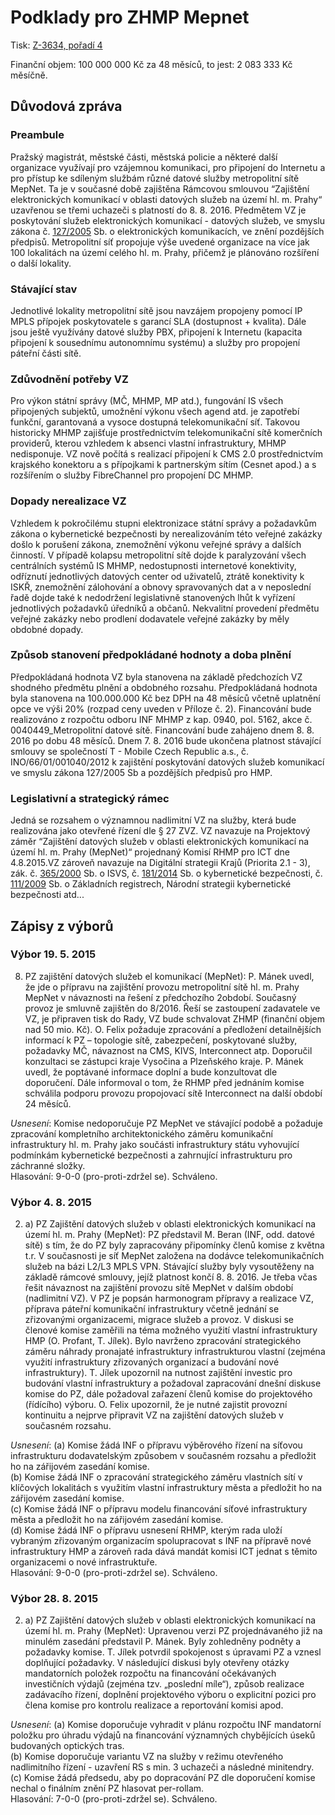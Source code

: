 Podklady pro ZHMP Mepnet
========================

Tisk: [Z-3634, pořadí 4](http://zastupitelstvo.praha.eu/ina2010/tedusndetail.aspx?id=254471)

Finanční objem: 100 000 000 Kč za 48 měsíců, to jest: 2 083 333 Kč měsíčně.

Důvodová zpráva
---------------

### Preambule

Pražský magistrát, městské části, městská policie a některé další organizace využívají pro vzájemnou
komunikaci, pro připojení do Internetu a pro přístup ke sdíleným službám různé datové služby
metropolitní sítě MepNet. Ta je v současné době zajištěna Rámcovou smlouvou “Zajištění
elektronických komunikací v oblasti datových služeb na území hl. m. Prahy“ uzavřenou se třemi
uchazeči s platností do 8. 8. 2016. Předmětem VZ je poskytování služeb elektronických komunikací -
datových služeb, ve smyslu zákona č. [127/2005][] Sb. o elektronických komunikacích, ve znění
pozdějších předpisů. Metropolitní síť propojuje výše uvedené organizace na více jak 100 lokalitách na
území celého hl. m. Prahy, přičemž je plánováno rozšíření o další lokality.

### Stávající stav

Jednotlivé lokality metropolitní sítě jsou navzájem propojeny pomocí IP MPLS přípojek poskytovatele
s garancí SLA (dostupnost + kvalita). Dále jsou ještě využívány datové služby PBX, připojení
k Internetu (kapacita připojení k sousednímu autonomnímu systému) a služby pro propojení páteřní
části sítě.

### Zdůvodnění potřeby VZ

Pro výkon státní správy (MČ, MHMP, MP atd.), fungování IS všech připojených subjektů, umožnění
výkonu všech agend atd. je zapotřebí funkční, garantovaná a vysoce dostupná telekomunikační síť.
Takovou historicky MHMP zajišťuje prostřednictvím telekomunikační sítě komerčních providerů,
kterou vzhledem k absenci vlastní infrastruktury, MHMP nedisponuje. VZ nově počítá s realizací
připojení k CMS 2.0 prostřednictvím krajského konektoru a s přípojkami k partnerským sítím (Cesnet
apod.) a s rozšířením o služby FibreChannel pro propojení DC MHMP.

### Dopady nerealizace VZ

Vzhledem k pokročilému stupni elektronizace státní správy a požadavkům zákona o kybernetické
bezpečnosti by nerealizováním této veřejné zakázky došlo k porušení zákona, znemožnění výkonu
veřejné správy a dalších činností. V případě kolapsu metropolitní sítě dojde k paralyzování všech
centrálních systémů IS MHMP, nedostupnosti internetové konektivity, odříznutí jednotlivých
datových center od uživatelů, ztrátě konektivity k ISKŘ, znemožnění zálohování a obnovy
spravovaných dat a v neposlední řadě dojde také k nedodržení legislativně stanovených lhůt k
vyřízení jednotlivých požadavků úředníků a občanů. Nekvalitní provedení předmětu veřejné zakázky
nebo prodlení dodavatele veřejné zakázky by měly obdobné dopady.

### Způsob stanovení předpokládané hodnoty a doba plnění

Předpokládaná hodnota VZ byla stanovena na základě předchozích VZ shodného předmětu plnění a
obdobného rozsahu. Předpokládaná hodnota byla stanovena na 100.000.000 Kč bez DPH na 48
měsíců včetně uplatnění opce ve výši 20% (rozpad ceny uveden v Příloze č. 2). Financování bude
realizováno z rozpočtu odboru INF MHMP z kap. 0940, pol. 5162, akce č. 0040449_Metropolitní
datové sítě. Financování bude zahájeno dnem 8. 8. 2016 po dobu 48 měsíců. Dnem 7. 8. 2016 bude
ukončena platnost stávající smlouvy se společností T - Mobile Czech Republic a.s., č.
INO/66/01/001040/2012 k zajištění poskytování datových služeb komunikací ve smyslu zákona
127/2005 Sb a pozdějších předpisů pro HMP.

### Legislativní a strategický rámec

Jedná se rozsahem o významnou nadlimitní VZ na služby, která bude realizována jako otevřené řízení dle § 27 ZVZ. VZ navazuje na Projektový záměr “Zajištění datových služeb v oblasti elektronických komunikací na území hl. m. Prahy (MepNet)“ projednaný Komisí RHMP pro ICT dne 4.8.2015.VZ zároveň navazuje na Digitální strategii Krajů (Priorita 2.1 - 3), zák. č. [365/2000][] Sb. o ISVS, č. [181/2014][] Sb. o kybernetické bezpečnosti, č. [111/2009][] Sb. o Základních registrech, Národní strategii kybernetické bezpečnosti atd...

Zápisy z výborů
---------------

### Výbor 19. 5. 2015

8) PZ zajištění datových služeb el komunikací (MepNet): P. Mánek uvedl, že jde o přípravu na
zajištění provozu metropolitní sítě hl. m. Prahy MepNet v návaznosti na řešení z předchozího
2období. Současný provoz je smluvně zajištěn do 8/2016. Řeší se zastoupení zadavatele ve VZ, je
připraven tisk do Rady, VZ bude schvalovat ZHMP (finanční objem nad 50 mio. Kč). O. Felix
požaduje zpracování a předložení detailnějších informací k PZ – topologie sítě, zabezpečení,
poskytované služby, požadavky MČ, návaznost na CMS, KIVS, Interconnect atp. Doporučil
konzultaci se zástupci kraje Vysočina a Plzeňského kraje. P. Mánek uvedl, že poptávané informace
doplní a bude konzultovat dle doporučení. Dále informoval o tom, že RHMP před jednáním
komise schválila podporu provozu propojovací sítě Interconnect na další období 24 měsíců.

*Usnesení*: Komise nedoporučuje PZ MepNet ve stávající podobě a požaduje zpracování
kompletního architektonického záměru komunikační infrastruktury hl. m. Prahy jako součásti
infrastruktury státu vyhovující podmínkám kybernetické bezpečnosti a zahrnující infrastrukturu
pro záchranné složky.  
Hlasování: 9-0-0 (pro-proti-zdržel se). Schváleno.


### Výbor 4. 8. 2015

2) a) PZ Zajištění datových služeb v oblasti elektronických komunikací na území hl. m. Prahy
(MepNet): PZ představil M. Beran (INF, odd. datové sítě) s tím, že do PZ byly zapracovány
připomínky členů komise z května t.r. V současnosti je síť MepNet založena na dodávce
telekomunikačních služeb na bázi L2/L3 MPLS VPN. Stávající služby byly vysoutěženy na
základě rámcové smlouvy, jejíž platnost končí 8. 8. 2016. Je třeba včas řešit návaznost na
zajištění provozu sítě MepNet v dalším období (nadlimitní VZ). V PZ je popsán harmonogram
přípravy a realizace VZ, příprava páteřní komunikační infrastruktury včetně jednání se
zřizovanými organizacemi, migrace služeb a provoz. V diskusi se členové komise zaměřili na
téma možného využití vlastní infrastruktury HMP (O. Profant, T. Jílek). Bylo navrženo
zpracování strategického záměru náhrady pronajaté infrastruktury infrastrukturou vlastní
(zejména využití infrastruktury zřizovaných organizací a budování nové infrastruktury). T. Jílek
upozornil na nutnost zajištění investic pro budování vlastní infrastruktury a požadoval
zapracování dnešní diskuse komise do PZ, dále požadoval zařazení členů komise do
projektového (řídícího) výboru. O. Felix upozornil, že je nutné zajistit provozní kontinuitu a
nejprve připravit VZ na zajištění datových služeb v současném rozsahu.

*Usnesení*:
(a) Komise žádá INF o přípravu výběrového řízení na síťovou infrastrukturu
dodavatelským způsobem v současném rozsahu a předložit ho na zářijovém zasedání
komise.  
(b) Komise žádá INF o zpracování strategického záměru vlastních sítí v klíčových
lokalitách s využitím vlastní infrastruktury města a předložit ho na zářijovém zasedání
komise.  
(c) Komise žádá INF o přípravu modelu financování síťové infrastruktury města a
předložit ho na zářijovém zasedání komise.  
(d) Komise žádá INF o přípravu usnesení RHMP, kterým rada uloží vybraným zřizovaným
organizacím spolupracovat s INF na přípravě nové infrastruktury HMP a zároveň rada
dává mandát komisi ICT jednat s těmito organizacemi o nové infrastruktuře.  
Hlasování: 9-0-0 (pro-proti-zdržel se). Schváleno.

### Výbor 28. 8. 2015

2) a) PZ Zajištění datových služeb v oblasti elektronických komunikací na území hl. m. Prahy
(MepNet): Upravenou verzi PZ projednávaného již na minulém zasedání představil P. Mánek.
Byly zohledněny podněty a požadavky komise. T. Jílek potvrdil spokojenost s úpravami PZ a
vznesl doplňující požadavky. V následující diskusi byly otevřeny otázky mandatorních položek
rozpočtu na financování očekávaných investičních výdajů (zejména tzv. „poslední míle“),
způsob realizace zadávacího řízení, doplnění projektového výboru o explicitní pozici pro člena
komise pro kontrolu realizace a reportování komisi apod.

*Usnesení*:
(a) Komise doporučuje vyhradit v plánu rozpočtu INF mandatorní položku pro úhradu
výdajů na financování významných chybějících úseků budovaných optických tras.  
(b) Komise doporučuje variantu VZ na služby v režimu otevřeného nadlimitního řízení -
uzavření RS s min. 3 uchazeči a následné minitendry.  
(c) Komise žádá předsedu, aby po dopracování PZ dle doporučení komise nechal o
finálním znění PZ hlasovat per-rollam.  
Hlasování: 7-0-0 (pro-proti-zdržel se). Schváleno.


[365/2000]: http://www.zakonyprolidi.cz/cs/2000-365
[127/2005]: http://www.zakonyprolidi.cz/cs/2005-127
[111/2009]: http://www.zakonyprolidi.cz/cs/2009-111
[181/2014]: http://www.zakonyprolidi.cz/cs/2014-181
